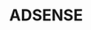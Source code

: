 # ADSENSE
<script data-ad-client="pub-8132102588155647" async src="https://pagead2.googlesyndication.com/
pagead/js/adsbygoogle.js"></script>
